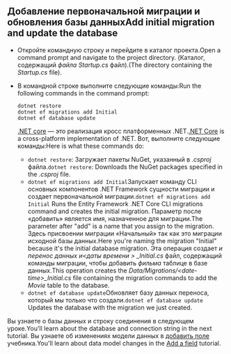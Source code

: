 ## <a name="add-initial-migration-and-update-the-database"></a><span data-ttu-id="1dfaf-101">Добавление первоначальной миграции и обновления базы данных</span><span class="sxs-lookup"><span data-stu-id="1dfaf-101">Add initial migration and update the database</span></span>

* <span data-ttu-id="1dfaf-102">Откройте командную строку и перейдите в каталог проекта.</span><span class="sxs-lookup"><span data-stu-id="1dfaf-102">Open a command prompt and navigate to the project directory.</span></span> <span data-ttu-id="1dfaf-103">(Каталог, содержащий *файла Startup.cs* файл).</span><span class="sxs-lookup"><span data-stu-id="1dfaf-103">(The directory containing the *Startup.cs* file).</span></span>

* <span data-ttu-id="1dfaf-104">В командной строке выполните следующие команды:</span><span class="sxs-lookup"><span data-stu-id="1dfaf-104">Run the following commands in the command prompt:</span></span>

  ```console
  dotnet restore
  dotnet ef migrations add Initial
  dotnet ef database update
  ```
  
  <span data-ttu-id="1dfaf-105">[.NET core](http://go.microsoft.com/fwlink/?LinkID=517853) — это реализация кросс платформенных .NET.</span><span class="sxs-lookup"><span data-stu-id="1dfaf-105">[.NET Core](http://go.microsoft.com/fwlink/?LinkID=517853) is a cross-platform implementation of .NET.</span></span> <span data-ttu-id="1dfaf-106">Вот, выполните следующие команды:</span><span class="sxs-lookup"><span data-stu-id="1dfaf-106">Here is what these commands do:</span></span>

  * <span data-ttu-id="1dfaf-107">`dotnet restore`: Загружает пакеты NuGet, указанный в *.csproj* файла.</span><span class="sxs-lookup"><span data-stu-id="1dfaf-107">`dotnet restore`: Downloads the NuGet packages specified in the *.csproj* file.</span></span>
  * <span data-ttu-id="1dfaf-108">`dotnet ef migrations add Initial`Запускает команду CLI основных компонентов .NET Framework сущности миграции и создает первоначальной миграции.</span><span class="sxs-lookup"><span data-stu-id="1dfaf-108">`dotnet ef migrations add Initial` Runs the Entity Framework .NET Core CLI migrations command and creates the initial migration.</span></span> <span data-ttu-id="1dfaf-109">Параметр после «добавить» является имя, назначенное для миграции.</span><span class="sxs-lookup"><span data-stu-id="1dfaf-109">The parameter after "add" is a name that you assign to the migration.</span></span> <span data-ttu-id="1dfaf-110">Здесь присвоении миграции «Начальный» так как это миграции исходной базы данных.</span><span class="sxs-lookup"><span data-stu-id="1dfaf-110">Here you're naming the migration "Initial" because it's the initial database migration.</span></span> <span data-ttu-id="1dfaf-111">Эта операция создает *и перенос данных и\<даты времени > _Initial.cs* файл, содержащий команды миграции, чтобы добавить *фильма* таблице в базе данных.</span><span class="sxs-lookup"><span data-stu-id="1dfaf-111">This operation creates the *Data/Migrations/\<date-time>_Initial.cs* file containing the migration commands to add the *Movie* table to the database.</span></span>
  * <span data-ttu-id="1dfaf-112">`dotnet ef database update`Обновляет базу данных переноса, который мы только что создали.</span><span class="sxs-lookup"><span data-stu-id="1dfaf-112">`dotnet ef database update`  Updates the database with the migration we just created.</span></span>

<span data-ttu-id="1dfaf-113">Вы узнаете о базы данных и строку соединения в следующем уроке.</span><span class="sxs-lookup"><span data-stu-id="1dfaf-113">You'll learn about the database and connection string in the next tutorial.</span></span> <span data-ttu-id="1dfaf-114">Вы узнаете об изменениях модели данных в [добавить поле](xref:tutorials/first-mvc-app/new-field) учебника.</span><span class="sxs-lookup"><span data-stu-id="1dfaf-114">You'll learn about data model changes in the [Add a field](xref:tutorials/first-mvc-app/new-field) tutorial.</span></span>